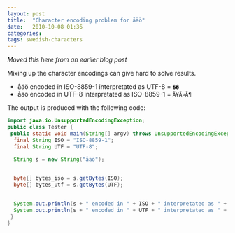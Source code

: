 ```yaml
---
layout: post
title:  "Character encoding problem for åäö"
date:   2010-10-08 01:36
categories:
tags: swedish-characters
---
```

*Moved this here from an eariler blog post*

Mixing up the character encodings can give hard to solve results.

- åäö encoded in ISO-8859-1 interpretated as UTF-8 = `��`
- åäö encoded in UTF-8 interpretated as ISO-8859-1 = `Ã¥Ã¤Ã¶`


The output is produced with the following code:

```java
import java.io.UnsupportedEncodingException;
public class Tester {
 public static void main(String[] argv) throws UnsupportedEncodingException{
  final String ISO = "ISO-8859-1";
  final String UTF = "UTF-8";
  
  String s = new String("åäö");


  byte[] bytes_iso = s.getBytes(ISO);
  byte[] bytes_utf = s.getBytes(UTF);


  System.out.println(s + " encoded in " + ISO + " interpretated as " + UTF + " = " + new String(bytes_iso, UTF));
  System.out.println(s + " encoded in " + UTF + " interpretated as " + ISO + " = " + new String(bytes_utf, ISO));
 }
}
```
